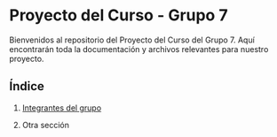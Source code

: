 # Proyecto del Curso - Grupo 7

Bienvenidos al repositorio del Proyecto del Curso del Grupo 7. Aquí encontrarán toda la documentación y archivos relevantes para nuestro proyecto.

## Índice

1. [Integrantes del grupo](01.%20integrantes/integrantes.md)

2. Otra sección

